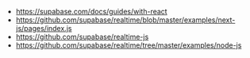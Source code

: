 - https://supabase.com/docs/guides/with-react
- https://github.com/supabase/realtime/blob/master/examples/next-js/pages/index.js
- https://github.com/supabase/realtime-js
- https://github.com/supabase/realtime/tree/master/examples/node-js


